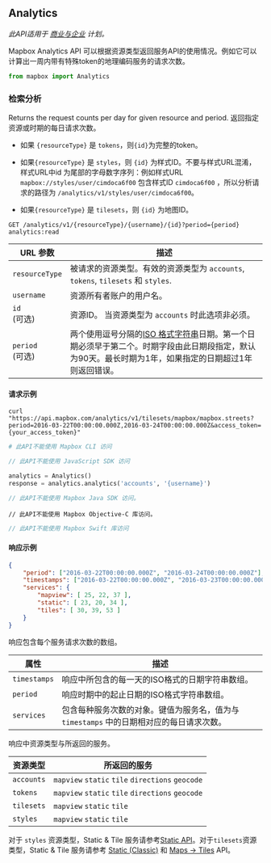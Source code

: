 ## Analytics

<!-- preview -->

*此API适用于 [商业与企业](https://www.mapbox.com/pricing/) 计划。*

Mapbox Analytics API 可以根据资源类型返回服务API的使用情况。例如它可以计算出一周内带有特殊token的地理编码服务的请求次数。

```python
from mapbox import Analytics
```
### 检索分析

Returns the request counts per day for given resource and period.
返回指定资源或时期的每日请求次数。

* 如果 `{resourceType}` 是 `tokens`，则`{id}`为完整的token。

* 如果`{resourceType}` 是 `styles`，则 `{id}` 为样式ID。不要与样式URL混淆，样式URL中id 为尾部的字母数字序列：例如样式URL `mapbox://styles/user/cimdoca6f00` 包含样式ID  `cimdoca6f00` ，所以分析请求的路径为  `/analytics/v1/styles/user/cimdoca6f00`。
* 如果`{resourceType}` 是 `tilesets`，则  `{id}` 为地图ID。

```endpoint
GET /analytics/v1/{resourceType}/{username}/{id}?period={period} analytics:read
```

URL 参数 | 描述
--- | ---
`resourceType` | 被请求的资源类型。有效的资源类型为 `accounts`, `tokens`, `tilesets` 和 `styles`.
`username` | 资源所有者账户的用户名。
`id` <br /> (可选) | 资源ID。 当资源类型为 `accounts` 时此选项非必须。
`period` <br /> (可选) | 两个使用逗号分隔的[ISO 格式字符串](#dates)日期。第一个日期必须早于第二个。时期字段由此日期段指定，默认为90天。最长时期为1年，如果指定的日期超过1年则返回错误。

#### 请求示例

```curl
curl "https://api.mapbox.com/analytics/v1/tilesets/mapbox/mapbox.streets?period=2016-03-22T00:00:00.000Z,2016-03-24T00:00:00.000Z&access_token={your_access_token}"
```

```bash
# 此API不能使用 Mapbox CLI 访问
```

```javascript
// 此API不能使用 JavaScript SDK 访问
```

```python
analytics = Analytics()
response = analytics.analytics('accounts', '{username}')
```

```java
// 此API不能使用 Mapbox Java SDK 访问。
```

```objc
// 此API不能使用 Mapbox Objective-C 库访问。
```

```swift
// 此API不能使用 Mapbox Swift 库访问
```

#### 响应示例


```json
{
    "period": ["2016-03-22T00:00:00.000Z", "2016-03-24T00:00:00.000Z"],
    "timestamps": ["2016-03-22T00:00:00.000Z", "2016-03-23T00:00:00.000Z", "2016-03-24T00:00:00.000Z"],
    "services": {
        "mapview": [ 25, 22, 37 ],
        "static": [ 23, 20, 34 ],
        "tiles": [ 30, 39, 53 ]
    }
}
```

响应包含每个服务请求次数的数组。

属性 | 描述
--- | ---
`timestamps` | 响应中所包含的每一天的ISO格式的日期字符串数组。
`period` | 响应时期中的起止日期的ISO格式字符串数组。
`services` | 包含每种服务次数的对象。键值为服务名，值为与 `timestamps` 中的日期相对应的每日请求次数。

响应中资源类型与所返回的服务。

资源类型 | 所返回的服务
--- | ---
`accounts` | `mapview` `static` `tile` `directions` `geocode`
`tokens` | `mapview` `static` `tile` `directions` `geocode`
`tilesets` | `mapview` `static` `tile`
`styles` | `mapview` `static` `tile`


对于 `styles` 资源类型，Static & Tile 服务请参考[Static API](#static)。对于`tilesets`资源类型，Static & Tile 服务请参考 [Static (Classic)](#static-classic) 和 [Maps → Tiles](#retrieve-tiles) API。
